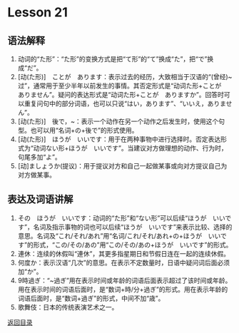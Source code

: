 # Lesson 21

## 语法解释

1. 动词的“た形”：“た形”的变换方式是把“て形”的“て”换成“た”，把“で”换成“だ”。
2. [动(た形)]　ことが　あります：表示过去的经历，大致相当于汉语的“(曾经)~过”，通常用于至少半年以前发生的事情。其否定形式是“动词た形+ことが　ありません”。疑问的表达形式是“动词た形+ことが　ありますか”。回答时可以重复问句中的部分词语，也可以只说“はい，あります”、“いいえ，ありません”。
3. [动(た形)]　後で，~：表示一个动作在另一个动作之后发生时，使用这个句型。也可以用“名词+の+後で”的形式使用。
4. [动(た形)]　ほうが　いいです：用于在两种事物中进行选择时。否定表达形式为“动词ない形+ほうが　いいです”。当建议对方做理想的动作、行为时，句尾多加“よ”。
5. [动]ましょうか(提议)：用于提议对方和自己一起做某事或向对方提议自己为对方做某事。

## 表达及词语讲解

1. その　ほうが　いいです：动词的“た形”和“ない形”可以后续“ほうが　いいです”，名词及指示事物的词也可以后续“ほうが　いいです”来表示比较、选择的意思。名词及“これ/それ/あれ”用“名词/これ/それ/あれ+の+ほうが　いいです”的形式，“この/その/あの”用“この/その/あの+ほうが　いいです”的形式。
2. 連休：连续的休假叫“連休”，其更多指星期日和节假日连在一起的连续休假。
3. 何度か：表示汉语“几次”的意思。在表示不定数量时，日语中疑问词后面必须加“か”。
4. 9時過ぎ：“~過ぎ”用在表示时间或年龄的词语后面表示超过了该时间或年龄。用在表示时间的词语后面时，是“数词+時/分+過ぎ”的形式。用在表示年龄的词语后面时，是“数词+過ぎ”的形式，中间不加“歳”。
5. 歌舞伎：日本的传统表演艺术之一。

[返回目录](../../../../)
